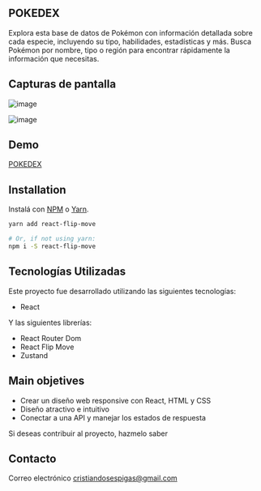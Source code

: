 ## POKEDEX

Explora esta  base de datos de Pokémon con información detallada sobre cada especie, incluyendo su tipo, habilidades, estadísticas y más.
Busca Pokémon por nombre, tipo o región para encontrar rápidamente la información que necesitas.

## Capturas de pantalla

![image](https://socialred.s3.sa-east-1.amazonaws.com/Sin+t%C3%ADtulo.png)

![image](https://socialred.s3.sa-east-1.amazonaws.com/asd.png)
## Demo
[POKEDEX](https://poke-dex-eight-eosin.vercel.app/)

## Installation

Instalá con [NPM](https://www.npmjs.com/) o [Yarn](https://yarnpkg.com/en/).

```bash
yarn add react-flip-move

# Or, if not using yarn:
npm i -S react-flip-move
```


## Tecnologías Utilizadas

Este proyecto fue desarrollado utilizando las siguientes tecnologías:

- React

Y las siguientes librerías:

- React Router Dom
- React Flip Move
- Zustand

## Main objetives

  - Crear un diseño web responsive con React, HTML y CSS
  - Diseño atractivo e intuitivo
  - Conectar a una API y manejar los estados de respuesta


Si deseas contribuir al proyecto, hazmelo saber

## Contacto

Correo electrónico [cristiandosespigas@gmail.com](cristiandosespigas@gmail.com)